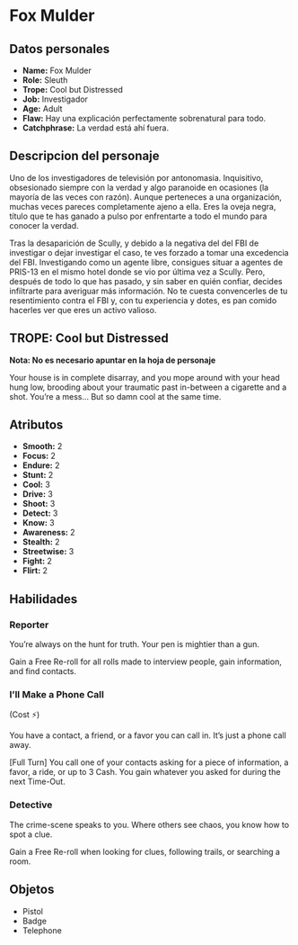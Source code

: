 
# Fox Mulder

## Datos personales

* **Name:** Fox Mulder
* **Role:** Sleuth
* **Trope:** Cool but Distressed
* **Job:** Investigador
* **Age:** Adult
* **Flaw:** Hay una explicación perfectamente sobrenatural para todo.
* **Catchphrase:** La verdad está ahí fuera.

## Descripcion del personaje

Uno de los investigadores de televisión por antonomasia. Inquisitivo, obsesionado siempre con la verdad y algo paranoide en ocasiones (la mayoría de las veces con razón). Aunque perteneces a una organización, muchas veces pareces completamente ajeno a ella. Eres la oveja negra, título que te has ganado a pulso por enfrentarte a todo el mundo para conocer la verdad. 

Tras la desaparición de Scully, y debido a la negativa del del FBI de investigar o dejar investigar el caso, te ves forzado a tomar una excedencia del FBI. Investigando como un agente libre, consigues situar a agentes de PRIS-13 en el mismo hotel donde se vio por última vez a Scully. Pero, después de todo lo que has pasado, y sin saber en quién confiar, decides infiltrarte para averiguar más información.  No te cuesta convencerles de tu resentimiento contra el FBI y, con tu experiencia y dotes, es pan comido hacerles ver que eres un activo valioso.


## TROPE: Cool but Distressed

**Nota: No es necesario apuntar en la hoja de personaje**

Your house is in complete disarray, and you mope around with your head hung low, brooding about your traumatic past in-between a cigarette and a shot. You’re a mess... But so damn cool at the same time.

## Atributos

* **Smooth:** 2
* **Focus:** 2
* **Endure:** 2
* **Stunt:** 2
* **Cool:** 3
* **Drive:** 3
* **Shoot:** 3
* **Detect:** 3
* **Know:** 3
* **Awareness:** 2
* **Stealth:** 2
* **Streetwise:** 3
* **Fight:** 2
* **Flirt:** 2


## Habilidades

### Reporter

You’re always on the hunt for truth. Your pen is mightier than a gun.

Gain a Free Re-roll for all rolls made to interview people, gain information, and find contacts.


### I’ll Make a Phone Call

(Cost ⚡)

You have a contact, a friend, or a favor you can call in. It’s just a phone call away.

[Full Turn] You call one of your contacts asking for a piece of information, a favor, a ride, or up to 3 Cash. You gain whatever you asked for during the next Time-Out.


### Detective

The crime-scene speaks to you. Where others see chaos, you know how to spot a clue. 

Gain a Free Re-roll when looking for clues, following trails, or searching a room.




## Objetos

* Pistol
* Badge
* Telephone

